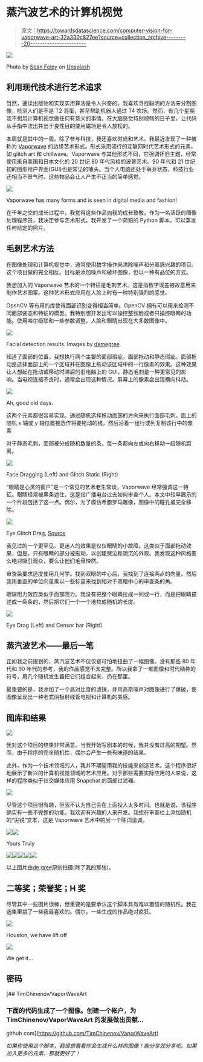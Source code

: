 # 蒸汽波艺术的计算机视觉

> 原文：<https://towardsdatascience.com/computer-vision-for-vaporwave-art-32a330c827ee?source=collection_archive---------20----------------------->

![](img/0721f1d36348920d9b97fd31e0be472e.png)

Photo by [Sean Foley](https://unsplash.com/@_stfeyes?utm_source=medium&utm_medium=referral) on [Unsplash](https://unsplash.com?utm_source=medium&utm_medium=referral)

## 利用现代技术进行艺术追求

当然，通读出版物和实现实用算法是令人兴奋的。我喜欢寻找聪明的方法来分割图像，检测人们是不是 T2 混蛋，甚至帮助机器人通过 T4 农场。然而，有几个星期我不想用计算机视觉做任何有意义的事情。在大脑感觉特别顺畅的日子里，让代码从手指中流出并出于良性目的使用磁场是令人放松的。

本周就是其中的一周。除了参与科技，我还喜欢时尚和艺术。我最近发现了一种被称为 [Vaporwave](https://en.wikipedia.org/wiki/Vaporwave) 的边缘艺术形式。形式采用流行的互联网时代艺术形式的元素，如 glitch art 和 chillwave。Vaporwave 与其他形式不同，它强调怀旧主题，经常使用来自美国和日本文化的 20 世纪 80 年代风格的波普艺术。90 年代和 21 世纪初的图形用户界面(GUI)也是常见的噱头。当个人电脑还处于萌芽状态，科技行业还相当不景气时，这些物品会让人产生不正当的简单感觉。

![](img/d17c6d68a832fdb016e98e8de9c09109.png)

Vaporwave has many forms and is seen in digital media and fashion!

在千年之交的成长过程中，我觉得这些作品向我的成长致敬。作为一名活跃的图像处理程序员，我决定参与艺术形式。我开发了一个简短的 Python 脚本，可以蒸发任何给定的照片。

## 毛刺艺术方法

在图像处理和计算机视觉中，通常使用数字操作来清除噪声和分离感兴趣的项目。这个项目做的完全相反。目标是添加噪声和破坏图像，但以一种有品位的方式。

我想加入的 Vaporwave 艺术的一个特征是毛刺艺术。这是指数字误差被故意用来制作艺术图案。这种艺术形式应用在人脸上时有一种特别强烈的感觉。

OpenCV 等有用的库使得面部识别变得相当简单。OpenCV 拥有可以用来检测不同面部姿态和特征的模型。我特别想开发出可以操控整张脸或者只操控眼睛的功能。使用哈尔级联和一些参数调整，人脸和眼睛出现在大多数图像中。

![](img/cc0cfcfa9cace2b07e37f150816ab640.png)

Facial detection results. Images by [demegree](https://www.instagram.com/demegree/)

知道了面部的位置，我想执行两个主要的面部瑕疵，面部拖动和静态瑕疵。面部拖动是选择面部上的一个区域并在图像上拖动该区域中的一行像素的效果。这种效果让人想起在拖动或移动时滞后的旧电脑上的 GUI。静态毛刺是一种更常见的影响。当电视连接不良时，通常会出现这种情况。屏幕上的像素会出现横向抖动。

![](img/b07ad42b82cc63b00e55b50c57cb082b.png)

Ah, good old days.

这两个元素都很容易实现。通过随机选择拖动面部的方向来执行面部毛刺。面上的随机 x 轴或 y 轴位置被选作将要拖动的线。然后沿着一组行或列复制该行中的像素

对于静态毛刺，面部被分成随机数量的条。每一条都向左或向右移动一段随机距离。

![](img/4504c67df60d0951e21947e067f2c15a.png)

Face Dragging (Left) and Glitch Static (Right)

“眼睛是心灵的窗户”是一个常见的艺术老生常谈，Vaporwave 经常强调这一特征。眼睛经常被黑条遮住，这是指广播电台过去如何审查个人。本文中较早展示的一个片段包括了这一点。偶尔，为了模仿希腊罗马雕像，图像中的瞳孔被完全移除。

![](img/d918f17caea367e534795dcbb31d8358.png)

Eye Glitch Drag, [Source](https://www.reddit.com/r/VaporwaveArt/comments/b2ukr8/m_e_l_t_i_n_g_g_g_g_g/)

我见过的一个更罕见、更迷人的效果是仅仅眼睛的小故障。这类似于面部拖动效果，但是，只有眼睛的部分被拖动，以创建哭泣和阴沉的外观。我发现这种风格要么绝对吸引观众，要么让他们毛骨悚然。

审查条要求适度使用几何学。找到双眼的中心后，我找到了连接两点的向量。然后我用垂直的单位向量乘以一些标量来找到相对于双眼中心的审查条的角。

眼球阻力效应类似于面部阻力。我没有把整个眼睛拉成一列或一行，而是把眼睛描述成一条条的，然后把它们一个一个地拉成随机的长度。

![](img/daf52549bdb015d8e69afd5a7608ab45.png)

Eye Drag (Left) and Censor bar (Right)

## 蒸汽波艺术——最后一笔

正如我之前提到的，蒸汽波艺术不仅仅是可怕地扭曲了一幅图像。没有那些 80 年代和 90 年代的参考，我的作品感觉不太完整。所以我拿了一堆图像和时代精神的符号，用几个随机发生器把它们组合起来，扔在那里。

最重要的是，我添加了一个高对比度的滤镜，并用高斯噪声对图像进行了爆破，使图像呈现出一种老式阴极射线管电视和计算机的美感。

## 图库和结果

![](img/c119b1f08274946b24a65288fa54d7c6.png)

我对这个项目的结果非常满意。当我开始写剧本的时候，我并没有过高的期望。然而，由于程序的完全随机性，偶尔会产生一些有味道的结果。

此外，作为一个技术领域的人，我并不期望用我的技能来创造艺术。这个程序很好地展示了新兴的计算机视觉领域的艺术应用。对于那些需要实际应用的人来说，这样的程序类似于社交媒体应用 Snapchat 的面部过滤器。

![](img/37ce4fe1ece1925614531db791e93b1b.png)

尽管这个项目很有趣，但我不认为自己会在上面投入太多时间。也就是说，该程序确实有一些不完整的功能，我欢迎有兴趣的人来开发。我想在审查栏上添加随机的“尖锐”文本，这是 Vaporwave 艺术中的另一个陈词滥调。

![](img/12e063948226cef741840ef67b04fcf6.png)![](img/12080a3870df266fb6cdb9731b888c47.png)

Yours Truly

![](img/48e941ba13c5c97379cb33017a722197.png)![](img/56f565ab5d109458272fb336389e4bf2.png)![](img/26efb8065e52506af1848b98fffddc0c.png)![](img/c159340f661e0cb1ed2440a78dbc2e2b.png)![](img/eeb339121aa1340b16d7dc2768168450.png)

以上图片由[de gree](https://www.instagram.com/demegree/)原创拍摄(除了我的那张)。

## 二等奖；荣誉奖；H 奖

尽管其中一些图片很棒，但重要的是要承认这个脚本具有难以置信的随机性。我在选集里挑了一些我最喜欢的。偶尔，一些生成的作品绝对疯狂。

![](img/1a55fc8768d1cb679538e513f13e49a6.png)

Houston, we have lift off

![](img/b3a4492215018bab69b634f541499ddc.png)

We get it…

## 密码

[](https://github.com/TimChinenov/VaporWaveArt) [## TimChinenov/VaporWaveArt

### 下面的代码生成了一个图像。创建一个帐户，为 TimChinenov/VaporWaveArt 的发展做出贡献…

github.com](https://github.com/TimChinenov/VaporWaveArt) 

*如果你使用这个脚本，我很想看看你会生成什么样的图像！能分享就分享吧。如果加入更多的元素，那就更好了！*